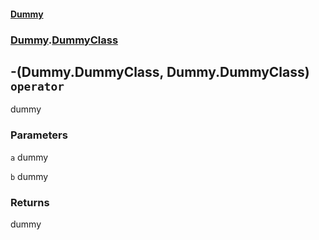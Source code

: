 #### [Dummy](./Dummy.md 'Dummy')
### [Dummy](./Dummy.md#Dummy 'Dummy').[DummyClass](./Dummy-DummyClass.md 'Dummy.DummyClass')
## -(Dummy.DummyClass, Dummy.DummyClass) `operator`
dummy
### Parameters

<a name='Dummy-DummyClass-op_Subtraction(Dummy-DummyClass-_Dummy-DummyClass)-a'></a>
`a`
dummy

<a name='Dummy-DummyClass-op_Subtraction(Dummy-DummyClass-_Dummy-DummyClass)-b'></a>
`b`
dummy
### Returns
dummy
